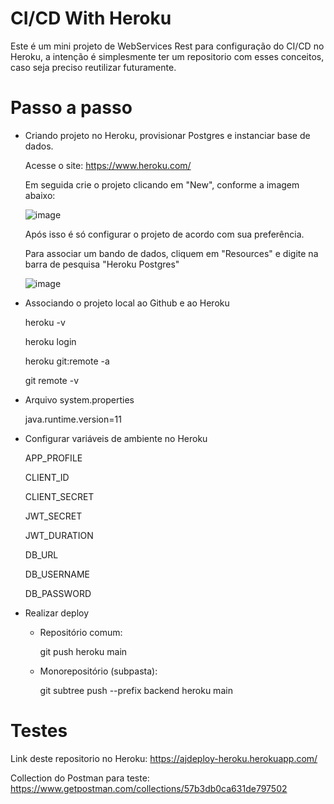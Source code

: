 # CI/CD With Heroku


Este é um mini projeto de WebServices Rest para configuração do CI/CD no Heroku, a intenção é simplesmente ter um repositorio com esses conceitos, caso seja preciso reutilizar futuramente.

# Passo a passo
- Criando projeto no Heroku, provisionar Postgres e instanciar base de dados.

  Acesse o site: https://www.heroku.com/

  Em seguida crie o projeto clicando em "New", conforme a imagem abaixo:

  ![image](https://user-images.githubusercontent.com/100853329/179603721-b9948560-eadb-4448-8584-34c96f232414.png)

  Após isso é só configurar o projeto de acordo com sua preferência.
  
  Para associar um bando de dados, cliquem em "Resources" e digite na barra de pesquisa "Heroku Postgres"
  
  ![image](https://user-images.githubusercontent.com/100853329/179604148-b84fcd9e-7532-429d-aad8-11c448f525d8.png)

- Associando o projeto local ao Github e ao Heroku

  heroku -v
  
  heroku login
  
  heroku git:remote -a <nome-do-app>

  git remote -v

- Arquivo system.properties

  java.runtime.version=11

- Configurar variáveis de ambiente no Heroku

  APP_PROFILE

  CLIENT_ID

  CLIENT_SECRET

  JWT_SECRET

  JWT_DURATION

  DB_URL

  DB_USERNAME

  DB_PASSWORD

- Realizar deploy

  - Repositório comum:

    git push heroku main

  - Monorepositório (subpasta):

    git subtree push --prefix backend heroku main

# Testes

Link deste repositorio no Heroku: https://ajdeploy-heroku.herokuapp.com/

Collection do Postman para teste: https://www.getpostman.com/collections/57b3db0ca631de797502


